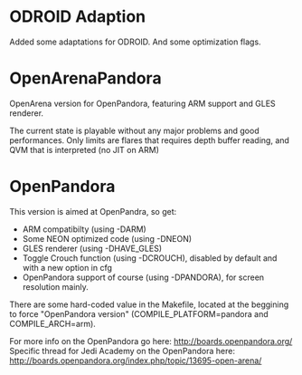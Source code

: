 ODROID Adaption
===============

Added some adaptations for ODROID. And some optimization flags.


OpenArenaPandora
================

OpenArena version for OpenPandora, featuring ARM support and GLES renderer.

The current state is playable without any major problems and good performances. 
Only limits are flares that requires depth buffer reading, and QVM that is interpreted (no JIT on ARM)

OpenPandora
===========

This version is aimed at OpenPandra, so get:
 * ARM compatibilty (using -DARM)
 * Some NEON optimized code (using -DNEON)
 * GLES renderer (using -DHAVE_GLES)
 * Toggle Crouch function (using -DCROUCH), disabled by default and with a new option in cfg
 * OpenPandora support of course (using -DPANDORA), for screen resolution mainly.

There are some hard-coded value in the Makefile, located at the beggining to force "OpenPandora version" (COMPILE_PLATFORM=pandora and COMPILE_ARCH=arm).
 
For more info on the OpenPandora go here: http://boards.openpandora.org/
Specific thread for Jedi Academy on the OpenPandora here: http://boards.openpandora.org/index.php/topic/13695-open-arena/
